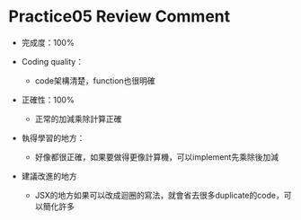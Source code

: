 # Practice05 Review Comment

* 完成度：100%  
* Coding quality：  
    * code架構清楚，function也很明確

* 正確性：100%  
    * 正常的加減乘除計算正確
* 執得學習的地方：  
    * 好像都很正確，如果要做得更像計算機，可以implement先乘除後加減
* 建議改進的地方  
    * JSX的地方如果可以改成迴圈的寫法，就會省去很多duplicate的code，可以簡化許多
    